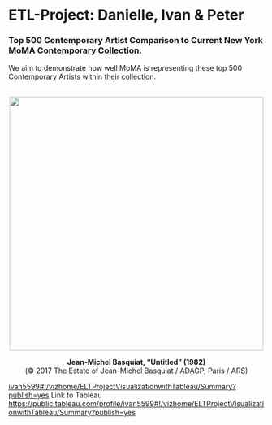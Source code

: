 # ETL-Project: Danielle, Ivan & Peter

### Top 500 Contemporary Artist Comparison to Current New York MoMA Contemporary Collection.<br/>


We aim to demonstrate how well MoMA is representing these top 500 Contemporary Artists within their collection.<br/>
<br/>


<p align="center">
  <img src="https://hyperallergic.com/wp-content/uploads/2017/05/9761-lot-24.jpg" width="500" align="middle">
</p>

<p align="center">
  <strong>Jean-Michel Basquiat, “Untitled” (1982)</strong><br/>  
  (© 2017 The Estate of Jean-Michel Basquiat / ADAGP, Paris / ARS)
</p>

<a href="https://public.tableau.com/" target="_blank">ivan5599#!/vizhome/ELTProjectVisualizationwithTableau/Summary?publish=yes</a>
Link to Tableau
https://public.tableau.com/profile/ivan5599#!/vizhome/ELTProjectVisualizationwithTableau/Summary?publish=yes
